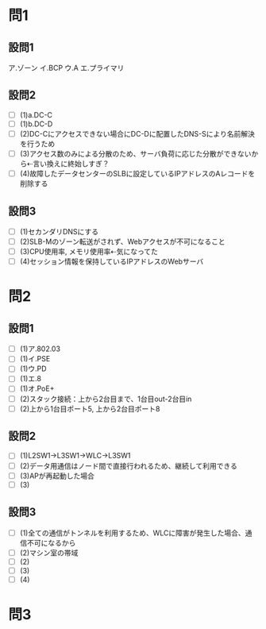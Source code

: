 # 問1

## 設問1

ア.ゾーン
イ.BCP
ウ.A
エ.プライマリ

## 設問2

- [ ] (1)a.DC-C
- [ ] (1)b.DC-D
- [ ] (2)DC-Cにアクセスできない場合にDC-Dに配置したDNS-Sにより名前解決を行うため
- [ ] (3)アクセス数のみによる分散のため、サーバ負荷に応じた分散ができないから⇠言い換えに終始しすぎ？
- [ ] (4)故障したデータセンターのSLBに設定しているIPアドレスのAレコードを削除する

## 設問3

- [ ] (1)セカンダリDNSにする
- [ ] (2)SLB-Mのゾーン転送がされず、Webアクセスが不可になること
- [ ] (3)CPU使用率, メモリ使用率⇠気になってた
- [ ] (4)セッション情報を保持しているIPアドレスのWebサーバ

# 問2

## 設問1

- [ ] (1)ア.802.03
- [ ] (1)イ.PSE
- [ ] (1)ウ.PD
- [ ] (1)エ.8
- [ ] (1)オ.PoE+
- [ ] (2)スタック接続：上から2台目まで、1台目out-2台目in
- [ ] (2)上から1台目ポート5, 上から2台目ポート8

## 設問2

- [ ] (1)L2SW1→L3SW1→WLC→L3SW1
- [ ] (2)データ用通信はノード間で直接行われるため、継続して利用できる
- [ ] (3)APが再起動した場合
- [ ] (3)

## 設問3

- [ ] (1)全ての通信がトンネルを利用するため、WLCに障害が発生した場合、通信不可になるから
- [ ] (2)マシン室の帯域
- [ ] (2)
- [ ] (3)
- [ ] (4)

# 問3

